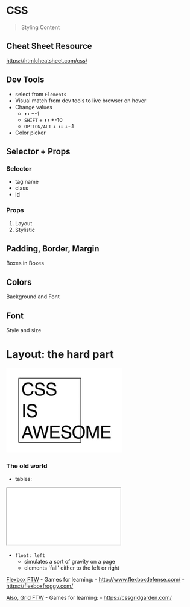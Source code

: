 CSS
===

> Styling Content

## Cheat Sheet Resource

https://htmlcheatsheet.com/css/

## Dev Tools

* select from `Elements`
* Visual match from dev tools to live browser on hover
* Change values
    * `⬆⬇` +-1
    * `SHIFT` + `⬆⬇` +-10
    * `OPTION/ALT` + `⬆⬇` +-.1
* Color picker

## Selector + Props

### Selector

* tag name
* class
* id

### Props

1. Layout
1. Stylistic

## Padding, Border, Margin

Boxes in Boxes

## Colors

Background and Font

## Font

Style and size

# Layout: the hard part

![](./css-is-awesome.jpg)

### The old world
- tables: 
<iframe src="www.spacejam.com" title="space jam!"></iframe>

- `float: left` 
    - simulates a sort of gravity on a page
    - elements 'fall' either to the left or right


[Flexbox FTW](https://css-tricks.com/snippets/css/a-guide-to-flexbox/)
    - Games for learning:
        - http://www.flexboxdefense.com/
        - https://flexboxfroggy.com/

[Also, Grid FTW](https://css-tricks.com/snippets/css/complete-guide-grid/)
    - Games for learning:
        - https://cssgridgarden.com/
